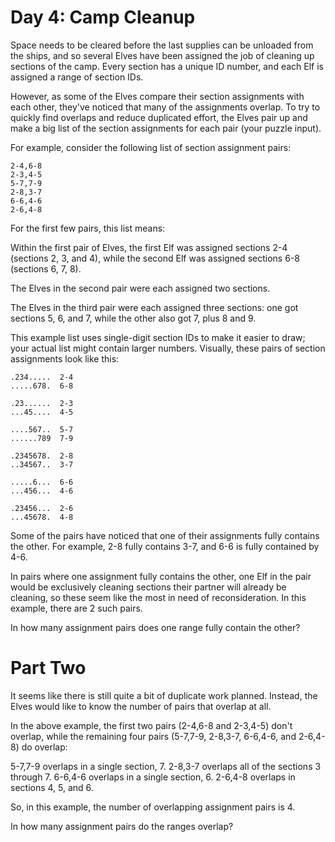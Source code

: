 # Day 4: Camp Cleanup
Space needs to be cleared before the last supplies can be unloaded from the ships, and so several Elves have been
assigned the job of cleaning up sections of the camp. Every section has a unique ID number, and each Elf is assigned
a range of section IDs.

However, as some of the Elves compare their section assignments with each other, they've noticed that many of
the assignments overlap. To try to quickly find overlaps and reduce duplicated effort, the Elves pair up and make a
big list of the section assignments for each pair (your puzzle input).

For example, consider the following list of section assignment pairs:

```
2-4,6-8
2-3,4-5
5-7,7-9
2-8,3-7
6-6,4-6
2-6,4-8
```

For the first few pairs, this list means:

Within the first pair of Elves, the first Elf was assigned sections 2-4 (sections 2, 3, and 4), while the second Elf
was assigned sections 6-8 (sections 6, 7, 8).

The Elves in the second pair were each assigned two sections.

The Elves in the third pair were each assigned three sections: one got sections 5, 6, and 7,
while the other also got 7, plus 8 and 9.

This example list uses single-digit section IDs to make it easier to draw;
your actual list might contain larger numbers. Visually, these pairs of section assignments look like this:

```
.234.....  2-4
.....678.  6-8

.23......  2-3
...45....  4-5

....567..  5-7
......789  7-9

.2345678.  2-8
..34567..  3-7

.....6...  6-6
...456...  4-6

.23456...  2-6
...45678.  4-8
```

Some of the pairs have noticed that one of their assignments fully contains the other.
For example, 2-8 fully contains 3-7, and 6-6 is fully contained by 4-6.

In pairs where one assignment fully contains the other, one Elf in the pair would be exclusively cleaning sections
their partner will already be cleaning, so these seem like the most in need of reconsideration.
In this example, there are 2 such pairs.

In how many assignment pairs does one range fully contain the other?

# Part Two

It seems like there is still quite a bit of duplicate work planned. Instead, the Elves would like to know the number
of pairs that overlap at all.

In the above example, the first two pairs (2-4,6-8 and 2-3,4-5) don't overlap, while
the remaining four pairs (5-7,7-9, 2-8,3-7, 6-6,4-6, and 2-6,4-8) do overlap:

5-7,7-9 overlaps in a single section, 7.
2-8,3-7 overlaps all of the sections 3 through 7.
6-6,4-6 overlaps in a single section, 6.
2-6,4-8 overlaps in sections 4, 5, and 6.

So, in this example, the number of overlapping assignment pairs is 4.

In how many assignment pairs do the ranges overlap?
